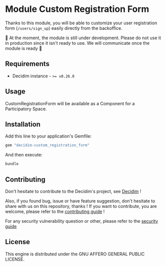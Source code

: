 # Module Custom Registration Form

Thanks to this module, you will be able to customize your user registration form (`/users/sign_up`) easily directly from the backoffice.

:construction: At the moment, the module is still under development. Please do not use it in production since it isn't ready to use. We will communicate once the module is ready :construction:

## Requirements

* Decidim instance - `>= v0.26.0`

## Usage

CustomRegistrationForm will be available as a Component for a Participatory
Space.

## Installation

Add this line to your application's Gemfile:

```ruby
gem "decidim-custom_registration_form"
```

And then execute:

```bash
bundle
```

## Contributing

Don't hesitate to contribute to the Decidim's project, see [Decidim](https://github.com/decidim/decidim) !

Also, if you found bug, issue or have feature suggestion, don't hesitate to share with us on this repository, thanks !
If you want to contribute, you are welcome, please refer to the [contributing guide](./docs/CONTRIBUTING.md) !

For any security vulnerability question or other, please refer to the [security guide](./docs/SECURITY.md)

## License

This engine is distributed under the GNU AFFERO GENERAL PUBLIC LICENSE.
